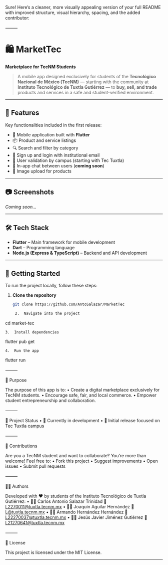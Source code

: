 Sure! Here’s a cleaner, more visually appealing version of your full README with improved structure, visual hierarchy, spacing, and the added contributor:

⸻



# 🛍️ MarketTec

**Marketplace for TecNM Students**

> A mobile app designed exclusively for students of the **Tecnológico Nacional de México (TecNM)** — starting with the community at **Instituto Tecnológico de Tuxtla Gutiérrez** — to **buy, sell, and trade** products and services in a safe and student-verified environment.

---

## 🚀 Features

Key functionalities included in the first release:

- 📱 Mobile application built with **Flutter**
- 📦 Product and service listings
- 🔍 Search and filter by category
- 🔐 Sign up and login with institutional email
- 🏫 User validation by campus (starting with Tec Tuxtla)
- 💬 In-app chat between users (**coming soon**)
- 📸 Image upload for products

---

## 📷 Screenshots

*Coming soon...*

---

## 🛠️ Tech Stack

- **Flutter** – Main framework for mobile development  
- **Dart** – Programming language  
- **Node.js (Express & TypeScript)** – Backend and API development

---

## 📲 Getting Started

To run the project locally, follow these steps:

1. **Clone the repository**
   ```bash
   git clone https://github.com/AntoSalazar/MarketTec

	2.	Navigate into the project

cd market-tec


	3.	Install dependencies

flutter pub get


	4.	Run the app

flutter run



⸻

🎯 Purpose

The purpose of this app is to:
	•	Create a digital marketplace exclusively for TecNM students.
	•	Encourage safe, fair, and local commerce.
	•	Empower student entrepreneurship and collaboration.

⸻

📌 Project Status
	•	🔧 Currently in development
	•	📍 Initial release focused on Tec Tuxtla campus

⸻

🤝 Contributions

Are you a TecNM student and want to collaborate?
You’re more than welcome! Feel free to:
	•	Fork this project
	•	Suggest improvements
	•	Open issues
	•	Submit pull requests

⸻

🧑‍💻 Authors

Developed with ❤️ by students of the Instituto Tecnológico de Tuxtla Gutiérrez:
	•	👨‍💻 Carlos Antonio Salazar Trinidad
📧 L2270011@tuxtla.tecnm.mx
	•	👨‍💻 Joaquín Aguilar Hernández
📧 L@tuxtla.tecnm.mx
	•	👨‍💻 Armando Hernández Hernández
📧 L22270037@tuxtla.tecnm.mx
	•	👨‍💻 Jesús Javier Jiménez Gutiérrez
📧 L21270641@tuxtla.tecnm.mx

⸻

📄 License

This project is licensed under the MIT License.

---
